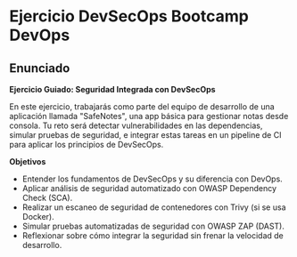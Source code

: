 # Ejercicio DevSecOps Bootcamp DevOps

## Enunciado
**Ejercicio Guiado: Seguridad Integrada con DevSecOps**

En este ejercicio, trabajarás como parte del equipo de
desarrollo de una aplicación llamada "SafeNotes", una
app básica para gestionar notas desde consola. Tu
reto será detectar vulnerabilidades en las
dependencias, simular pruebas de seguridad, e
integrar estas tareas en un pipeline de CI para
aplicar los principios de DevSecOps.

**Objetivos**
- Entender los fundamentos de DevSecOps y su
diferencia con DevOps.
- Aplicar análisis de seguridad automatizado con
OWASP Dependency Check (SCA).
- Realizar un escaneo de seguridad de
contenedores con Trivy (si se usa Docker).
- Simular pruebas automatizadas de seguridad con
OWASP ZAP (DAST).
- Reflexionar sobre cómo integrar la seguridad sin
frenar la velocidad de desarrollo.